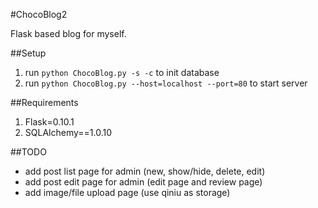 #ChocoBlog2

Flask based blog for myself.

##Setup

1. run ```python ChocoBlog.py -s -c``` to init database
2. run ```python ChocoBlog.py --host=localhost --port=80``` to start server

##Requirements


1. Flask=0.10.1
2. SQLAlchemy==1.0.10


##TODO

 * add post list page for admin (new, show/hide, delete, edit)
 * add post edit page for admin (edit page and review page)
 * add image/file upload page (use qiniu as storage)



